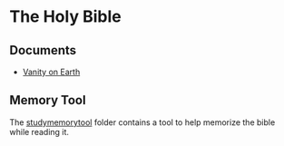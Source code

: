 # The Holy Bible

## Documents
- [Vanity on Earth](documents/vanity.md)

## Memory Tool
The [studymemorytool](studymemorytool) folder contains a tool to help memorize the bible while reading it.
